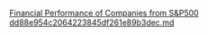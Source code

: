 [Financial Performance of Companies from S&P500 dd88e954c2064223845df261e89b3dec.md](https://github.com/Martins-Diego/Financial-Performance-of-Companies/files/11257289/Financial.Performance.of.Companies.from.S.P500.dd88e954c2064223845df261e89b3dec.md)
